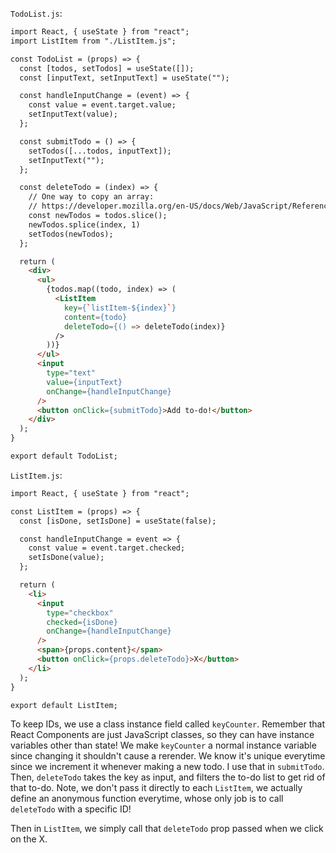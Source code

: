 `TodoList.js`:
```html
import React, { useState } from "react";
import ListItem from "./ListItem.js";

const TodoList = (props) => {
  const [todos, setTodos] = useState([]);
  const [inputText, setInputText] = useState("");

  const handleInputChange = (event) => {
    const value = event.target.value;
    setInputText(value);
  };

  const submitTodo = () => {
    setTodos([...todos, inputText]);
    setInputText("");
  };

  const deleteTodo = (index) => {
    // One way to copy an array:
    // https://developer.mozilla.org/en-US/docs/Web/JavaScript/Reference/Global_Objects/Array/slice
    const newTodos = todos.slice();
    newTodos.splice(index, 1)
    setTodos(newTodos);
  };

  return (
    <div>
      <ul>
        {todos.map((todo, index) => (
          <ListItem
            key={`listItem-${index}`}
            content={todo}
            deleteTodo={() => deleteTodo(index)}
          />
        ))}
      </ul>
      <input
        type="text"
        value={inputText}
        onChange={handleInputChange}
      />
      <button onClick={submitTodo}>Add to-do!</button>
    </div>
  );
}

export default TodoList;
```

`ListItem.js`:
```html
import React, { useState } from "react";

const ListItem = (props) => {
  const [isDone, setIsDone] = useState(false);

  const handleInputChange = event => {
    const value = event.target.checked;
    setIsDone(value);
  };

  return (
    <li>
      <input
        type="checkbox"
        checked={isDone}
        onChange={handleInputChange}
      />
      <span>{props.content}</span>
      <button onClick={props.deleteTodo}>X</button>
    </li>
  );
}

export default ListItem;
```
To keep IDs, we use a class instance field called `keyCounter`. Remember that React Components are just JavaScript classes, so they can have instance variables other than state! We make `keyCounter` a normal instance variable since changing it shouldn't cause a rerender. We know it's unique everytime since we increment it whenever making a new todo. I use that in `submitTodo`. Then, `deleteTodo` takes the key as input, and filters the to-do list to get rid of that to-do. Note, we don't pass it directly to each `ListItem`, we actually define an anonymous function everytime, whose only job is to call `deleteTodo` with a specific ID!

Then in `ListItem`, we simply call that `deleteTodo` prop passed when we click on the X.
